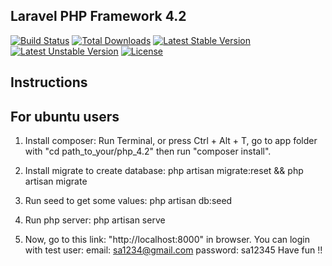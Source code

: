 ## Laravel PHP Framework 4.2 

[![Build Status](https://travis-ci.org/laravel/framework.svg)](https://travis-ci.org/laravel/framework)
[![Total Downloads](https://poser.pugx.org/laravel/framework/downloads.svg)](https://packagist.org/packages/laravel/framework)
[![Latest Stable Version](https://poser.pugx.org/laravel/framework/v/stable.svg)](https://packagist.org/packages/laravel/framework)
[![Latest Unstable Version](https://poser.pugx.org/laravel/framework/v/unstable.svg)](https://packagist.org/packages/laravel/framework)
[![License](https://poser.pugx.org/laravel/framework/license.svg)](https://packagist.org/packages/laravel/framework)

## Instructions

## For ubuntu users

1. Install composer:
	Run Terminal, or press Ctrl + Alt + T, go to app folder with "cd path_to_your/php_4.2" then run "composer install". 

2. Install migrate to create database:
	php artisan migrate:reset && php artisan migrate

3. Run seed to get some values:
	php artisan db:seed 

4. Run php server:
	php artisan serve

5. Now, go to this link: "http://localhost:8000" in browser.
	You can login with test user:
		email: sa1234@gmail.com
		password: sa12345
	Have fun !!

##
